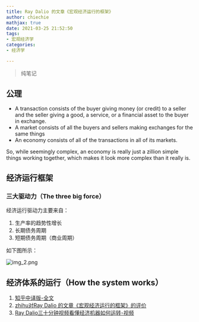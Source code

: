 ```yaml
---
title: Ray Dalio 的文章《宏观经济运行的框架》
author: chiechie
mathjax: true
date: 2021-03-25 21:52:50
tags:
- 宏观经济学
categories: 
- 经济学

---
```


> 纯笔记

## 公理
 
- A transaction consists of the buyer giving money (or credit) to a seller and the seller giving a good, a service, or a financial asset to the buyer in exchange.
- A market consists of all the buyers and sellers making exchanges for the same things 
- An economy consists of all of the transactions in all of its markets.

So, while seemingly complex, an economy is really just a zillion simple things working together, which makes it look more complex than it really is.


## 经济运行框架
### 三大驱动力（The three big force）

经济运行驱动力主要来自：

1. 生产率的趋势性增长 
2. 长期债务周期 
3. 短期债务周期（商业周期）

如下图所示：

![img_2.png](./img_2.png)

## 经济体系的运行（How the system works）




1. [知乎中译版-全文](https://zhuanlan.zhihu.com/p/19583066)
1. [zhihu对Ray Dalio 的文章《宏观经济运行的框架》的评价](https://www.zhihu.com/question/24504039/answer/28104441)
2. [Ray Dalio三十分钟视频看懂经济机器如何运转-视频](https://www.bilibili.com/video/av8482665/?from=search&seid=4990527751514513299)